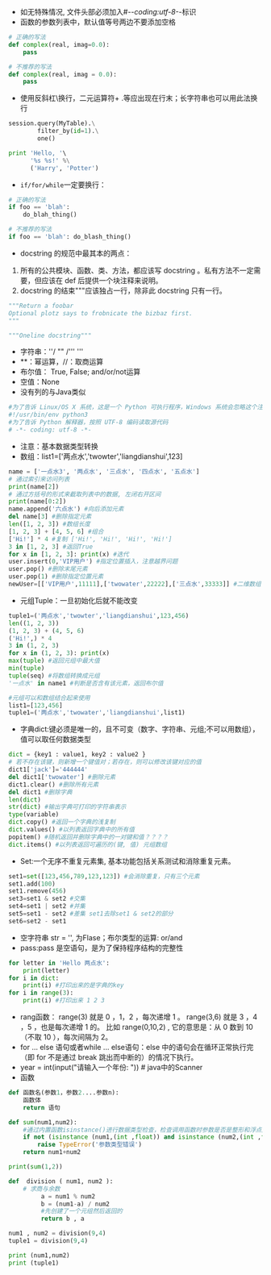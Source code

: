 * 如无特殊情况, 文件头部必须加入#-*-coding:utf-8-*-标识
* 函数的参数列表中，默认值等号两边不要添加空格
```python
# 正确的写法
def complex(real, imag=0.0):
    pass

# 不推荐的写法
def complex(real, imag = 0.0):
    pass
```
* 使用反斜杠\换行，二元运算符+ .等应出现在行末；长字符串也可以用此法换行
```python 
session.query(MyTable).\
        filter_by(id=1).\
        one()

print 'Hello, '\
      '%s %s!' %\
      ('Harry', 'Potter')
```
* `if/for/while`一定要换行：
```python
# 正确的写法
if foo == 'blah':
    do_blah_thing()

# 不推荐的写法
if foo == 'blah': do_blash_thing()
```
* docstring 的规范中最其本的两点：
1. 所有的公共模块、函数、类、方法，都应该写 docstring 。私有方法不一定需要，但应该在 def 后提供一个块注释来说明。
2. docstring 的结束"""应该独占一行，除非此 docstring 只有一行。
```python
"""Return a foobar
Optional plotz says to frobnicate the bizbaz first.
"""

"""Oneline docstring"""
```
* 字符串：''/ "" /''' '''
* **：幂运算，//：取商运算
* 布尔值： True, False; and/or/not运算
* 空值：None
* 没有列的与Java类似
```python
#为了告诉 Linux/OS X 系统，这是一个 Python 可执行程序，Windows 系统会忽略这个注释；
#!/usr/bin/env python3
#为了告诉 Python 解释器，按照 UTF-8 编码读取源代码
# -*- coding: utf-8 -*-
```
* 注意：基本数据类型转换
* 数组：list1=['两点水','twowter','liangdianshui',123]
```python
name = ['一点水3', '两点水', '三点水', '四点水', '五点水']
# 通过索引来访问列表
print(name[2])
# 通过方括号的形式来截取列表中的数据, 左闭右开区间
print(name[0:2])
name.append('六点水') #向后添加元素
del name[3] #删除指定元素
len([1, 2, 3]) #数组长度
[1, 2, 3] + [4, 5, 6] #组合
['Hi!'] * 4 #复制 ['Hi!', 'Hi!', 'Hi!', 'Hi!']
3 in [1, 2, 3] #返回True
for x in [1, 2, 3]: print(x) #迭代
user.insert(0,'VIP用户') #指定位置插入，注意越界问题
user.pop() #删除末尾元素
user.pop(1) #删除指定位置元素
newUser=[['VIP用户',11111],['twowater',22222],['三点水',33333]] #二维数组
```
* 元组Tuple：一旦初始化后就不能改变
```python
tuple1=('两点水','twowter','liangdianshui',123,456)
len((1, 2, 3))
(1, 2, 3) + (4, 5, 6)
('Hi!',) * 4
3 in (1, 2, 3)
for x in (1, 2, 3): print(x)
max(tuple) #返回元组中最大值
min(tuple)
tuple(seq) #将数组转换成元组
'一点水' in name1 #判断是否含有该元素，返回布尔值

#元组可以和数组结合起来使用
list1=[123,456]
tuple1=('两点水','twowater','liangdianshui',list1)
```
* 字典dict:键必须是唯一的，且不可变（数字、字符串、元组;不可以用数组），值可以取任何数据类型
```python 
dict = {key1 : value1, key2 : value2 }
# 若不存在该键，则新增一个键值对；若存在，则可以修改该键对应的值
dict1['jack']='444444'
del dict1['twowater'] #删除元素
dict1.clear() #删除所有元素
del dict1 #删除字典
len(dict)
str(dict) #输出字典可打印的字符串表示
type(variable) 
dict.copy() #返回一个字典的浅复制
dict.values() #以列表返回字典中的所有值
popitem() #随机返回并删除字典中的一对键和值？？？？
dict.items() #以列表返回可遍历的(键, 值) 元组数组
```
* Set:一个无序不重复元素集, 基本功能包括关系测试和消除重复元素。
```python
set1=set([123,456,789,123,123]) #会消除重复，只有三个元素
set1.add(100)
set1.remove(456)
set3=set1 & set2 #交集
set4=set1 | set2 #并集
set5=set1 - set2 #差集 set1去除set1 & set2的部分
set6=set2 - set1
```
* 空字符串 str = '', 为Flase；布尔类型的运算: or/and
* pass:pass 是空语句，是为了保持程序结构的完整性
```python
for letter in 'Hello 两点水':
    print(letter)
for i in dict:
    print(i) #打印出来的是字典的key
for i in range(3):
    print(i) #打印出来 1 2 3
```
* rang函数：
range(3) 就是 0 ，1，2 ，每次递增 1 。
range(3,6) 就是 3 ，4 ，5 ，也是每次递增 1 的。
比如 range(0,10,2) , 它的意思是：从 0 数到 10（不取 10 ），每次间隔为 2。
* for … else 语句或者while ... else语句：else 中的语句会在循环正常执行完（即 for 不是通过 break 跳出而中断的）的情况下执行。
* year = int(input("请输入一个年份: ")) # java中的Scanner
* 函数
```python
def 函数名(参数1，参数2....参数n):
    函数体
    return 语句
```
```python
def sum(num1,num2):
    #通过内置函数isinstance()进行数据类型检查，检查调用函数时参数是否是整形和浮点型。如果参数类型不对，会报错，提示 参数类型错误
    if not (isinstance (num1,(int ,float)) and isinstance (num2,(int ,float))):
        raise TypeError('参数类型错误')
    return num1+num2

print(sum(1,2))
```
```python
def  division ( num1, num2 ):
    # 求商与余数
         a = num1 % num2
         b = (num1-a) / num2
         #先创建了一个元组然后返回的
         return b , a

num1 , num2 = division(9,4)
tuple1 = division(9,4)

print (num1,num2)
print (tuple1)
```